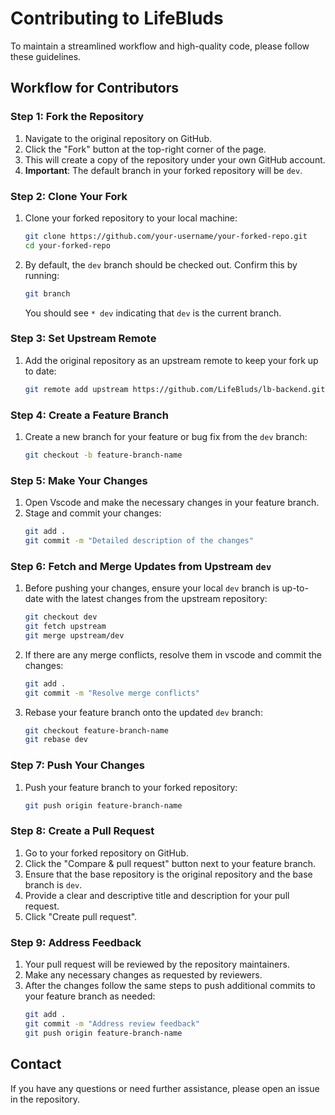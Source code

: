 # Contributing to LifeBluds

To maintain a streamlined workflow and high-quality code, please follow these guidelines.

## Workflow for Contributors

### Step 1: Fork the Repository
1. Navigate to the original repository on GitHub.
2. Click the "Fork" button at the top-right corner of the page.
3. This will create a copy of the repository under your own GitHub account.
4. **Important**: The default branch in your forked repository will be `dev`.

### Step 2: Clone Your Fork
1. Clone your forked repository to your local machine:
   ```bash
   git clone https://github.com/your-username/your-forked-repo.git
   cd your-forked-repo
   ```

2. By default, the `dev` branch should be checked out. Confirm this by running:
   ```bash
   git branch
   ```
   You should see `* dev` indicating that `dev` is the current branch. 

### Step 3: Set Upstream Remote
1. Add the original repository as an upstream remote to keep your fork up to date:
   ```bash
   git remote add upstream https://github.com/LifeBluds/lb-backend.git
   ```

### Step 4: Create a Feature Branch
1. Create a new branch for your feature or bug fix from the `dev` branch:
   ```bash
   git checkout -b feature-branch-name
   ```

### Step 5: Make Your Changes
1. Open Vscode and make the necessary changes in your feature branch.
2. Stage and commit your changes:
   ```bash
   git add .
   git commit -m "Detailed description of the changes"
   ```

### Step 6: Fetch and Merge Updates from Upstream `dev`
1. Before pushing your changes, ensure your local `dev` branch is up-to-date with the latest changes from the upstream repository:
   ```bash
   git checkout dev
   git fetch upstream
   git merge upstream/dev
   ```

2. If there are any merge conflicts, resolve them in vscode and commit the changes:
   ```bash
   git add .
   git commit -m "Resolve merge conflicts"
   ```

3. Rebase your feature branch onto the updated `dev` branch:
   ```bash
   git checkout feature-branch-name
   git rebase dev
   ```

### Step 7: Push Your Changes
1. Push your feature branch to your forked repository:
   ```bash
   git push origin feature-branch-name
   ```

### Step 8: Create a Pull Request
1. Go to your forked repository on GitHub.
2. Click the "Compare & pull request" button next to your feature branch.
3. Ensure that the base repository is the original repository and the base branch is `dev`.
4. Provide a clear and descriptive title and description for your pull request.
5. Click "Create pull request".

### Step 9: Address Feedback
1. Your pull request will be reviewed by the repository maintainers.
2. Make any necessary changes as requested by reviewers.
3. After the changes follow the same steps to push additional commits to your feature branch as needed:
   ```bash
   git add .
   git commit -m "Address review feedback"
   git push origin feature-branch-name
   ```

## Contact
If you have any questions or need further assistance, please open an issue in the repository.